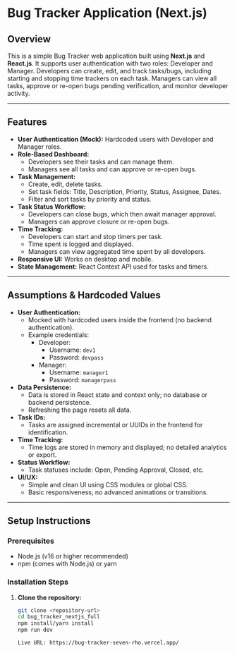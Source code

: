 # Bug Tracker Application (Next.js)

## Overview
This is a simple Bug Tracker web application built using **Next.js** and **React.js**. It supports user authentication with two roles: Developer and Manager. Developers can create, edit, and track tasks/bugs, including starting and stopping time trackers on each task. Managers can view all tasks, approve or re-open bugs pending verification, and monitor developer activity.

-----------------------------------------------------------------------------------------

## Features
- **User Authentication (Mock):** Hardcoded users with Developer and Manager roles.
- **Role-Based Dashboard:**
  - Developers see their tasks and can manage them.
  - Managers see all tasks and can approve or re-open bugs.
- **Task Management:**
  - Create, edit, delete tasks.
  - Set task fields: Title, Description, Priority, Status, Assignee, Dates.
  - Filter and sort tasks by priority and status.
- **Task Status Workflow:**
  - Developers can close bugs, which then await manager approval.
  - Managers can approve closure or re-open bugs.
- **Time Tracking:**
  - Developers can start and stop timers per task.
  - Time spent is logged and displayed.
  - Managers can view aggregated time spent by all developers.
- **Responsive UI:** Works on desktop and mobile.
- **State Management:** React Context API used for tasks and timers.

-----------------------------------------------------------------------------------------

## Assumptions & Hardcoded Values
- **User Authentication:**
  - Mocked with hardcoded users inside the frontend (no backend authentication).
  - Example credentials:
    - Developer:  
      - Username: `dev1`  
      - Password: `devpass`  
    - Manager:  
      - Username: `manager1`  
      - Password: `managerpass`
- **Data Persistence:**
  - Data is stored in React state and context only; no database or backend persistence.
  - Refreshing the page resets all data.
- **Task IDs:**
  - Tasks are assigned incremental or UUIDs in the frontend for identification.
- **Time Tracking:**
  - Time logs are stored in memory and displayed; no detailed analytics or export.
- **Status Workflow:**
  - Task statuses include: Open, Pending Approval, Closed, etc.
- **UI/UX:**
  - Simple and clean UI using CSS modules or global CSS.
  - Basic responsiveness; no advanced animations or transitions.

-----------------------------------------------------------------------------------------

## Setup Instructions

### Prerequisites
- Node.js (v16 or higher recommended)
- npm (comes with Node.js) or yarn

### Installation Steps

1. **Clone the repository:**

   ```bash
   git clone <repository-url>
   cd bug_tracker_nextjs_full
   npm install/yarn install
   npm run dev

   Live URL: https://bug-tracker-seven-rho.vercel.app/
